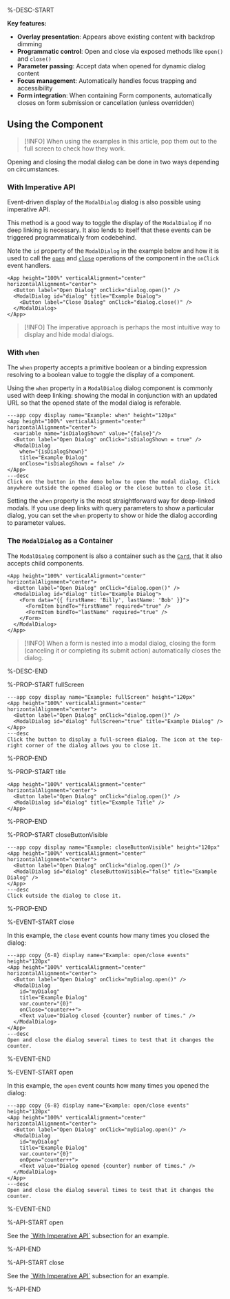 %-DESC-START

**Key features:**
- **Overlay presentation**: Appears above existing content with backdrop dimming
- **Programmatic control**: Open and close via exposed methods like `open()` and `close()`
- **Parameter passing**: Accept data when opened for dynamic dialog content
- **Focus management**: Automatically handles focus trapping and accessibility
- **Form integration**: When containing Form components, automatically closes on form submission or cancellation (unless overridden)

## Using the Component

>[!INFO]
> When using the examples in this article, pop them out to the full screen to check how they work.

Opening and closing the modal dialog can be done in two ways depending on circumstances.

### With Imperative API

Event-driven display of the `ModalDialog` dialog is also possible using imperative API.

This method is a good way to toggle the display of the `ModalDialog` if no deep linking is necessary.
It also lends to itself that these events can be triggered programmatically from codebehind.

Note the `id` property of the `ModalDialog` in the example below and how it is used to call the [`open`](#open-api) and [`close`](#close-api)
operations of the component in the `onClick` event handlers.

```xmlui-pg copy display name="Example: imperative API" height="120px"
<App height="100%" verticalAlignment="center" horizontalAlignment="center">
  <Button label="Open Dialog" onClick="dialog.open()" />
  <ModalDialog id="dialog" title="Example Dialog">
    <Button label="Close Dialog" onClick="dialog.close()" />
  </ModalDialog>
</App>
```

>[!INFO]
> The imperative approach is perhaps the most intuitive way to display and hide modal dialogs.

### With `when`

The `when` property accepts a primitive boolean or a binding expression resolving to a boolean value to toggle the display of a component.

Using the `when` property in a `ModalDialog` dialog component is commonly used with deep linking:
showing the modal in conjunction with an updated URL so that the opened state of the modal dialog is referable.

```xmlui-pg
---app copy display name="Example: when" height="120px"
<App height="100%" verticalAlignment="center" horizontalAlignment="center">
  <variable name="isDialogShown" value="{false}"/>
  <Button label="Open Dialog" onClick="isDialogShown = true" />
  <ModalDialog 
    when="{isDialogShown}" 
    title="Example Dialog" 
    onClose="isDialogShown = false" />
</App>
---desc
Click on the button in the demo below to open the modal dialog. Click anywhere outside the opened dialog or the close button to close it.
```

Setting the `when` property is the most straightforward way for deep-linked modals. If you use deep links with query parameters to show a particular dialog, you can set the `when` property to show or hide the dialog according to parameter values.

### The `ModalDialog` as a Container

The `ModalDialog` component is also a container such as the [`Card`](./Card.mdx), that it also accepts child components.

```xmlui-pg copy {3-8} display name="Example: children" height="120px"
<App height="100%" verticalAlignment="center" horizontalAlignment="center">
  <Button label="Open Dialog" onClick="dialog.open()" />
  <ModalDialog id="dialog" title="Example Dialog">
    <Form data="{{ firstName: 'Billy', lastName: 'Bob' }}">
      <FormItem bindTo="firstName" required="true" />
      <FormItem bindTo="lastName" required="true" />
    </Form>
  </ModalDialog>
</App>
```

>[!INFO]
> When a form is nested into a modal dialog, closing the form (canceling it or completing its submit action) automatically closes the dialog.

%-DESC-END

%-PROP-START fullScreen

```xmlui-pg
---app copy display name="Example: fullScreen" height="120px"
<App height="100%" verticalAlignment="center" horizontalAlignment="center">
  <Button label="Open Dialog" onClick="dialog.open()" />
  <ModalDialog id="dialog" fullScreen="true" title="Example Dialog" />
</App>
---desc
Click the button to display a full-screen dialog. The icon at the top-right corner of the dialog allows you to close it.
```

%-PROP-END

%-PROP-START title

```xmlui-pg copy {3} display name="Example: title" height="120px"
<App height="100%" verticalAlignment="center" horizontalAlignment="center">
  <Button label="Open Dialog" onClick="dialog.open()" />
  <ModalDialog id="dialog" title="Example Title" />
</App>
```

%-PROP-END

%-PROP-START closeButtonVisible

```xmlui-pg
---app copy display name="Example: closeButtonVisible" height="120px"
<App height="100%" verticalAlignment="center" horizontalAlignment="center">
  <Button label="Open Dialog" onClick="dialog.open()" />
  <ModalDialog id="dialog" closeButtonVisible="false" title="Example Dialog" />
</App>
---desc
Click outside the dialog to close it.
```

%-PROP-END

%-EVENT-START close

In this example, the `close` event counts how many times you closed the dialog:

```xmlui-pg
---app copy {6-8} display name="Example: open/close events" height="120px"
<App height="100%" verticalAlignment="center" horizontalAlignment="center">
  <Button label="Open Dialog" onClick="myDialog.open()" />
  <ModalDialog
    id="myDialog"
    title="Example Dialog"
    var.counter="{0}"
    onClose="counter++">
    <Text value="Dialog closed {counter} number of times." />
  </ModalDialog>
</App>
---desc
Open and close the dialog several times to test that it changes the counter.
```

%-EVENT-END

%-EVENT-START open

In this example, the `open` event counts how many times you opened the dialog:

```xmlui
---app copy {6-8} display name="Example: open/close events" height="120px"
<App height="100%" verticalAlignment="center" horizontalAlignment="center">
  <Button label="Open Dialog" onClick="myDialog.open()" />
  <ModalDialog
    id="myDialog"
    title="Example Dialog"
    var.counter="{0}"
    onOpen="counter++">
    <Text value="Dialog opened {counter} number of times." />
  </ModalDialog>
</App>
---desc
Open and close the dialog several times to test that it changes the counter.
```

%-EVENT-END

%-API-START open

See the [\`With Imperative API\`](#with-imperative-api) subsection for an example.

%-API-END

%-API-START close

See the [\`With Imperative API\`](#with-imperative-api) subsection for an example.

%-API-END
